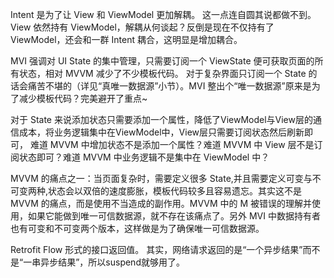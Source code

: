 Intent 是为了让 View 和 ViewModel 更加解耦。 这一点连自圆其说都做不到。View 依然持有 ViewModel，解耦从何谈起？反倒是现在不仅持有了
ViewModel，还会和一群 Intent 耦合，这明显是增加耦合。

MVI 强调对 UI State 的集中管理，只需要订阅一个 ViewState 便可获取页面的所有状态，相对 MVVM 减少了不少模板代码。 对于复杂界面只订阅一个 State
的话会痛苦不堪的（详见“真唯一数据源”小节）。MVI 整出个“唯一数据源”原来是为了减少模板代码？完美避开了重点~

对于 State 来说添加状态只需要添加一个属性，降低了ViewModel与View层的通信成本，将业务逻辑集中在ViewModel中，View层只需要订阅状态然后刷新即可， 难道 MVVM
中增加状态不是添加一个属性？难道 MVVM 中 View 层不是订阅状态即可？难道 MVVM 中业务逻辑不是集中在 ViewModel 中？

MVVM 的痛点之一：当页面复杂时，需要定义很多 State,并且需要定义可变与不可变两种,状态会以双倍的速度膨胀，模板代码较多且容易遗忘。其实这不是 MVVM
的痛点，而是使用不当造成的副作用。MVVM 中的 M 被错误的理解并使用，如果它能做到唯一可信数据源，就不存在该痛点了。另外 MVI
中数据持有者也有可变和不可变两个版本，这样做是为了确保唯一可信数据源。

Retrofit Flow 形式的接口返回值。 其实，网络请求返回的是“一个异步结果”而不是“一串异步结果”，所以suspend就够用了。


